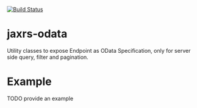 
[![Build Status](https://travis-ci.org/dometec/jaxrs-odata.svg?branch=master)](https://travis-ci.org/dometec/jaxrs-odata)

# jaxrs-odata

Utility classes to expose Endpoint as OData Specification, only for server side query, filter and pagination.

# Example

TODO provide an example 
